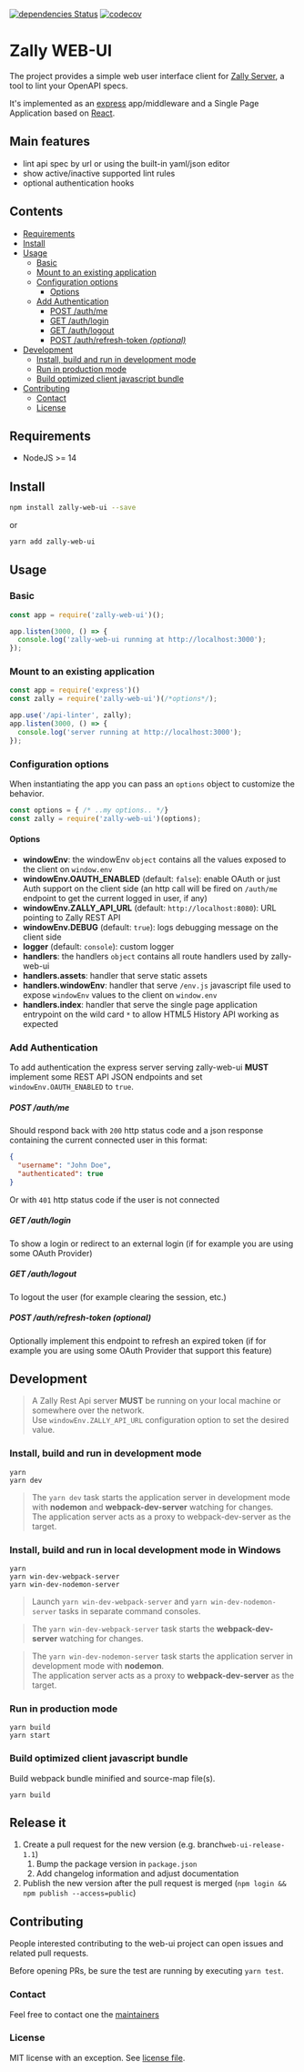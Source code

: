 [![dependencies Status](https://david-dm.org/zalando/zally-web-ui/status.svg)](https://david-dm.org/zalando/zally-web-ui)
[![codecov](https://codecov.io/gh/zalando/zally-web-ui/branch/master/graph/badge.svg)](https://codecov.io/gh/zalando/zally-web-ui)

Zally WEB-UI
============

The project provides a simple web user interface client for [Zally Server](../server),
a tool to lint your OpenAPI specs.

It's implemented as an [express](https://expressjs.com/) app/middleware and a Single Page Application based on [React](https://facebook.github.io/react/).

## Main features

* lint api spec by url or using the built-in yaml/json editor
* show active/inactive supported lint rules
* optional authentication hooks

<!-- START doctoc generated TOC please keep comment here to allow auto update -->
<!-- DON'T EDIT THIS SECTION, INSTEAD RE-RUN doctoc TO UPDATE -->
## Contents

- [Requirements](#requirements)
- [Install](#install)
- [Usage](#usage)
  - [Basic](#basic)
  - [Mount to an existing application](#mount-to-an-existing-application)
  - [Configuration options](#configuration-options)
    - [Options](#options)
  - [Add Authentication](#add-authentication)
      - [POST /auth/me](#post-authme)
      - [GET /auth/login](#get-authlogin)
      - [GET /auth/logout](#get-authlogout)
      - [POST /auth/refresh-token *(optional)*](#post-authrefresh-token-optional)
- [Development](#development)
  - [Install, build and run in development mode](#install-build-and-run-in-development-mode)
  - [Run in production mode](#run-in-production-mode)
  - [Build optimized client javascript bundle](#build-optimized-client-javascript-bundle)
- [Contributing](#contributing)
  - [Contact](#contact)
  - [License](#license)

<!-- END doctoc generated TOC please keep comment here to allow auto update -->

## Requirements

* NodeJS >= 14

## Install

```bash
npm install zally-web-ui --save
```
or 
```bash
yarn add zally-web-ui
```

## Usage

### Basic

```js
const app = require('zally-web-ui')();

app.listen(3000, () => {
  console.log('zally-web-ui running at http://localhost:3000');
});
```

### Mount to an existing application

```js
const app = require('express')()
const zally = require('zally-web-ui')(/*options*/);

app.use('/api-linter', zally);
app.listen(3000, () => {
  console.log('server running at http://localhost:3000');
});
```

### Configuration options

When instantiating the app you can pass an `options` object to customize the behavior. 

```js
const options = { /* ..my options.. */}
const zally = require('zally-web-ui')(options);
```

#### Options

* **windowEnv**: the windowEnv `object` contains all the values exposed to the client on `window.env` 
* **windowEnv.OAUTH_ENABLED** (default: `false`): enable OAuth or just Auth support on the client side (an http call will be fired on `/auth/me` endpoint to get the current logged in user, if any)  
* **windowEnv.ZALLY_API_URL** (default: `http://localhost:8080`): URL pointing to Zally REST API
* **windowEnv.DEBUG** (default: `true`): logs debugging message on the client side
* **logger** (default: `console`): custom logger
* **handlers**: the handlers `object` contains all route handlers used by zally-web-ui
* **handlers.assets**: handler that serve static assets
* **handlers.windowEnv**: handler that serve `/env.js` javascript file used to expose `windowEnv` values to the client on `window.env`
* **handlers.index**: handler that serve the single page application entrypoint on the wild card `*` to allow HTML5 History API working as expected


### Add Authentication

To add authentication the express server serving zally-web-ui **MUST** implement some REST API JSON endpoints and set `windowEnv.OAUTH_ENABLED` to `true`.

##### POST /auth/me
  
Should respond back with `200` http status code and a json response containing the current connected user in this format:

```json
{
  "username": "John Doe",
  "authenticated": true
}
```
  
Or with `401` http status code if the user is not connected
  
##### GET /auth/login
   
To show a login or redirect to an external login (if for example you are using some OAuth Provider)
   
##### GET /auth/logout
   
To logout the user (for example clearing the session, etc.)
   
##### POST /auth/refresh-token *(optional)*
  
Optionally implement this endpoint to refresh an expired token (if for example you are using some OAuth Provider that support this feature)

## Development

> A Zally Rest Api server **MUST** be running on your local machine or somewhere over the network. <br>
 Use `windowEnv.ZALLY_API_URL` configuration option to set the desired value.

### Install, build and run in development mode

```
yarn
yarn dev
```

> The `yarn dev` task starts the application server in development mode with **nodemon** and **webpack-dev-server** watching for changes.<br>
  The application server acts as a proxy to webpack-dev-server as the target.

### Install, build and run in local development mode in Windows

```
yarn
yarn win-dev-webpack-server
yarn win-dev-nodemon-server
```

> Launch `yarn win-dev-webpack-server` and `yarn win-dev-nodemon-server` tasks in separate command consoles. 

> The `yarn win-dev-webpack-server` task starts the **webpack-dev-server** watching for changes.
 
> The `yarn win-dev-nodemon-server` task starts the application server in development mode with **nodemon**.<br>
The application server acts as a proxy to **webpack-dev-server** as the target.
 

### Run in production mode

```
yarn build
yarn start
```

### Build optimized client javascript bundle

Build webpack bundle minified and source-map file(s).

```
yarn build
```

## Release it

1. Create a pull request for the new version (e.g. branch`web-ui-release-1.1`)
    1. Bump the package version in `package.json`
    1. Add changelog information and adjust documentation
1. Publish the new version after the pull request is merged (`npm login && npm publish --access=public`)

## Contributing

People interested contributing to the web-ui project can open issues and related pull requests. 

Before opening PRs, be sure the test are running by executing `yarn test`.

### Contact

Feel free to contact one the [maintainers](MAINTAINERS)

### License

MIT license with an exception. See [license file](LICENSE).
